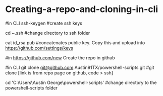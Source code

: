 # Creating-a-repo-and-cloning-in-cli

#in CLI
ssh-keygen
#create ssh keys

cd ~\.ssh
#change directory to ssh folder

cat id_rsa.pub
#concatenates public key. Copy this and upload into https://github.com/settings/keys


#in https://github.com/new
Create the repo in github


#in CLI
git clone git@github.com:Austin91TX/powershell-scripts.git
#git clone [link is from repo page on github, code > ssh]

cd 'C:\Users\Austin George\powershell-scripts\'
#change directory to the powershell-scripts folder
